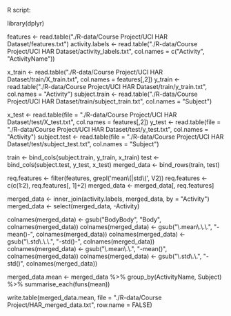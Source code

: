R script:


library(dplyr)

features <- read.table("./R-data/Course Project/UCI HAR Dataset/features.txt")
activity.labels <- read.table("./R-data/Course Project/UCI HAR Dataset/activity_labels.txt", col.names = c("Activity", "ActivityName"))

x_train <- read.table("./R-data/Course Project/UCI HAR Dataset/train/X_train.txt", col.names = features[,2])
y_train <- read.table("./R-data/Course Project/UCI HAR Dataset/train/y_train.txt", col.names = "Activity")
subject.train <- read.table("./R-data/Course Project/UCI HAR Dataset/train/subject_train.txt", col.names = "Subject")

x_test <- read.table(file = "./R-data/Course Project/UCI HAR Dataset/test/X_test.txt", col.names = features[,2])
y_test <- read.table(file = "./R-data/Course Project/UCI HAR Dataset/test/y_test.txt", col.names = "Activity")
subject.test <- read.table(file = "./R-data/Course Project/UCI HAR Dataset/test/subject_test.txt", col.names = "Subject")

train <- bind_cols(subject.train, y_train, x_train)
test <- bind_cols(subject.test, y_test, x_test)
merged_data <- bind_rows(train, test)

req.features <- filter(features, grepl('mean\\(|std\\(', V2))
req.features <- c(c(1:2), req.features[, 1]+2)
merged_data <- merged_data[, req.features]

merged_data <- inner_join(activity.labels, merged_data, by = "Activity")
merged_data <- select(merged_data, -Activity)

colnames(merged_data) <- gsub("BodyBody", "Body", colnames(merged_data))
colnames(merged_data) <- gsub("\\.mean\\.\\.\\.", "-mean()-", colnames(merged_data))
colnames(merged_data) <- gsub("\\.std\\.\\.\\.", "-std()-", colnames(merged_data))
colnames(merged_data) <- gsub("\\.mean\\.\\.", "-mean()", colnames(merged_data))
colnames(merged_data) <- gsub("\\.std\\.\\.", "-std()", colnames(merged_data))

merged_data.mean <- merged_data %>% group_by(ActivityName, Subject) %>% summarise_each(funs(mean))

write.table(merged_data.mean, file = "./R-data/Course Project/HAR_merged_data.txt", row.name = FALSE)
